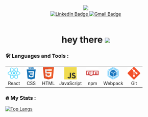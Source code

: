 <div id="header" align="center">
  <img src="https://media0.giphy.com/media/v1.Y2lkPTc5MGI3NjExYTkxcHlwanUzYXdsYmkwMWo5bHdrcGFlbHNxZXMzdzFhb2JpN2ZtMSZlcD12MV9pbnRlcm5hbF9naWZfYnlfaWQmY3Q9cw/VPnfM9bmR0ZaQo3qtK/giphy.gif" width="100"/> 
  <div id="badges">
    <a href="https://www.linkedin.com/in/emre-ipekci" target="_blank" rel="noopener noreferrer">
      <img src="https://img.shields.io/badge/LinkedIn-blue?style=for-the-badge&logo=linkedin&logoColor=white" alt="LinkedIn Badge"/>
    </a>  
    <a href="mailto:ipekci.emree@gmail.com">
      <img src="https://img.shields.io/badge/Gmail-red?style=for-the-badge&logo=gmail&logoColor=white" alt="Gmail Badge"/>
    </a>
  </div>
      <img src="https://komarev.com/ghpvc/?username=emreipekci&style=flat-square&color=blue" alt=""/>
      <h1>
         hey there
         <img src="https://media.giphy.com/media/hvRJCLFzcasrR4ia7z/giphy.gif" width="30px"/>
      </h1>
</div>

### :hammer_and_wrench: Languages and Tools :
<div>  
  <table>
    <tr>
      <td align="center">
        <img src="https://github.com/devicons/devicon/blob/master/icons/react/react-original.svg" width="40" height="40"/>
        <br/>React
      </td>
      <td align="center">
        <img src="https://github.com/devicons/devicon/blob/master/icons/css3/css3-plain-wordmark.svg" width="40" height="40"/>
        <br/>CSS
      </td>
      <td align="center">
        <img src="https://github.com/devicons/devicon/blob/master/icons/html5/html5-original.svg" width="40" height="40"/>
        <br/>HTML
      </td>
      <td align="center">
        <img src="https://github.com/devicons/devicon/blob/master/icons/javascript/javascript-original.svg" width="40" height="40"/>
        <br/>JavaScript
      </td>
      <td align="center">
        <img src="https://github.com/devicons/devicon/blob/master/icons/npm/npm-original-wordmark.svg" width="40" height="40"/>
        <br/>npm
      </td>
      <td align="center">
        <img src="https://github.com/devicons/devicon/blob/master/icons/webpack/webpack-original.svg" width="40" height="40"/>
        <br/>Webpack
      </td>
      <td align="center">
        <img src="https://github.com/devicons/devicon/blob/master/icons/git/git-original.svg" width="40" height="40"/>
        <br/>Git
      </td>
    </tr>
  </table>
</div>

### :fire: My Stats :

[![Top Langs](https://github-readme-stats.vercel.app/api/top-langs/?username=emreipekci&layout=compact&theme=vision-friendly-transparent)](https://github.com/anuraghazra/github-readme-stats)

<!--
**emreipekci/emreipekci** is a ✨ _special_ ✨ repository because its `README.md` (this file) appears on your GitHub profile.

Here are some ideas to get you started:

- 🔭 I’m currently working on ...
- 🌱 I’m currently learning ...
- 👯 I’m looking to collaborate on ...
- 🤔 I’m looking for help with ...
- 💬 Ask me about ...
- 📫 How to reach me: ...
- 😄 Pronouns: ...
- ⚡ Fun fact: ...
-->

